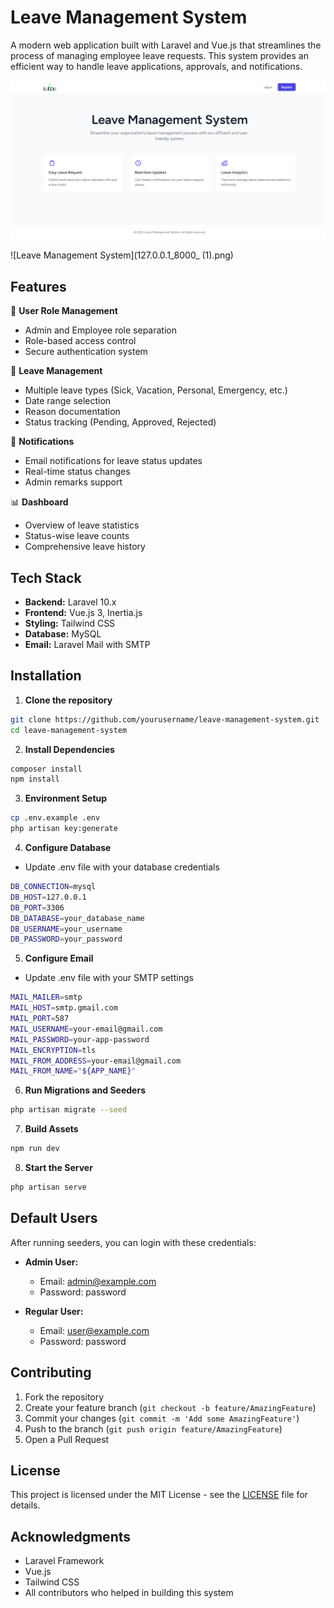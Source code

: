 # Leave Management System

A modern web application built with Laravel and Vue.js that streamlines the process of managing employee leave requests. This system provides an efficient way to handle leave applications, approvals, and notifications.

![Leave Management System](127.0.0.1_8000_.png)

![Leave Management System](127.0.0.1_8000_ (1).png)


## Features

👥 **User Role Management**
  - Admin and Employee role separation
  - Role-based access control
  - Secure authentication system

📝 **Leave Management**
  - Multiple leave types (Sick, Vacation, Personal, Emergency, etc.)
  - Date range selection
  - Reason documentation
  - Status tracking (Pending, Approved, Rejected)

📧 **Notifications**
  - Email notifications for leave status updates
  - Real-time status changes
  - Admin remarks support

📊 **Dashboard**
  - Overview of leave statistics
  - Status-wise leave counts
  - Comprehensive leave history

## Tech Stack

- **Backend:** Laravel 10.x
- **Frontend:** Vue.js 3, Inertia.js
- **Styling:** Tailwind CSS
- **Database:** MySQL
- **Email:** Laravel Mail with SMTP

## Installation

1. **Clone the repository**
```bash
git clone https://github.com/yourusername/leave-management-system.git
cd leave-management-system
```

2. **Install Dependencies**
```bash
composer install
npm install
```

3. **Environment Setup**
```bash
cp .env.example .env
php artisan key:generate
```

4. **Configure Database**
- Update .env file with your database credentials
```bash
DB_CONNECTION=mysql
DB_HOST=127.0.0.1
DB_PORT=3306
DB_DATABASE=your_database_name
DB_USERNAME=your_username
DB_PASSWORD=your_password
```

5. **Configure Email**
- Update .env file with your SMTP settings
```bash
MAIL_MAILER=smtp
MAIL_HOST=smtp.gmail.com
MAIL_PORT=587
MAIL_USERNAME=your-email@gmail.com
MAIL_PASSWORD=your-app-password
MAIL_ENCRYPTION=tls
MAIL_FROM_ADDRESS=your-email@gmail.com
MAIL_FROM_NAME="${APP_NAME}"
```

6. **Run Migrations and Seeders**
```bash
php artisan migrate --seed
```

7. **Build Assets**
```bash
npm run dev
```

8. **Start the Server**
```bash
php artisan serve
```

## Default Users

After running seeders, you can login with these credentials:

- **Admin User:**
  - Email: admin@example.com
  - Password: password

- **Regular User:**
  - Email: user@example.com
  - Password: password

## Contributing

1. Fork the repository
2. Create your feature branch (`git checkout -b feature/AmazingFeature`)
3. Commit your changes (`git commit -m 'Add some AmazingFeature'`)
4. Push to the branch (`git push origin feature/AmazingFeature`)
5. Open a Pull Request

## License

This project is licensed under the MIT License - see the [LICENSE](LICENSE) file for details.

## Acknowledgments

- Laravel Framework
- Vue.js
- Tailwind CSS
- All contributors who helped in building this system

